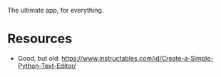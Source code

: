 The ultimate app, for everything.


# Resources
- Good, but old: https://www.instructables.com/id/Create-a-Simple-Python-Text-Editor/

